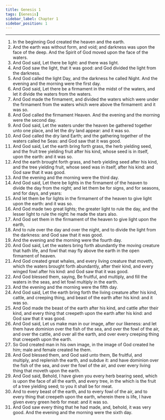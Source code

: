 ```yaml
---
title: Genesis 1
tags: [Genesis]
sidebar_label: Chapter 1
sidebar_position: 1
---
```


---
1. In the beginning God created the heaven and the earth.
2. And the earth was without form, and void; and darkness was upon the face of the deep. And the Spirit of God moved upon the face of the waters.
3. And God said, Let there be light: and there was light.
4. And God saw the light, that it was good: and God divided the light from the darkness.
5. And God called the light Day, and the darkness he called Night. And the evening and the morning were the first day.
6. And God said, Let there be a firmament in the midst of the waters, and let it divide the waters from the waters.
7. And God made the firmament, and divided the waters which were under the firmament from the waters which were above the firmament: and it was so.
8. And God called the firmament Heaven. And the evening and the morning were the second day.
9. And God said, Let the waters under the heaven be gathered together unto one place, and let the dry land appear: and it was so.
10. And God called the dry land Earth; and the gathering together of the waters called he Seas: and God saw that it was good.
11. And God said, Let the earth bring forth grass, the herb yielding seed, and the fruit tree yielding fruit after his kind, whose seed is in itself, upon the earth: and it was so.
12. And the earth brought forth grass, and herb yielding seed after his kind, and the tree yielding fruit, whose seed was in itself, after his kind: and God saw that it was good.
13. And the evening and the morning were the third day.
14. And God said, Let there be lights in the firmament of the heaven to divide the day from the night; and let them be for signs, and for seasons, and for days, and years:
15. And let them be for lights in the firmament of the heaven to give light upon the earth: and it was so.
16. And God made two great lights; the greater light to rule the day, and the lesser light to rule the night: he made the stars also.
17. And God set them in the firmament of the heaven to give light upon the earth,
18. And to rule over the day and over the night, and to divide the light from the darkness: and God saw that it was good.
19. And the evening and the morning were the fourth day.
20. And God said, Let the waters bring forth abundantly the moving creature that hath life, and fowl that may fly above the earth in the open firmament of heaven.
21. And God created great whales, and every living creature that moveth, which the waters brought forth abundantly, after their kind, and every winged fowl after his kind: and God saw that it was good.
22. And God blessed them, saying, Be fruitful, and multiply, and fill the waters in the seas, and let fowl multiply in the earth.
23. And the evening and the morning were the fifth day.
24. And God said, Let the earth bring forth the living creature after his kind, cattle, and creeping thing, and beast of the earth after his kind: and it was so.
25. And God made the beast of the earth after his kind, and cattle after their kind, and every thing that creepeth upon the earth after his kind: and God saw that it was good.
26. And God said, Let us make man in our image, after our likeness: and let them have dominion over the fish of the sea, and over the fowl of the air, and over the cattle, and over all the earth, and over every creeping thing that creepeth upon the earth.
27. So God created man in his own image, in the image of God created he him; male and female created he them.
28. And God blessed them, and God said unto them, Be fruitful, and multiply, and replenish the earth, and subdue it: and have dominion over the fish of the sea, and over the fowl of the air, and over every living thing that moveth upon the earth.
29. And God said, Behold, I have given you every herb bearing seed, which is upon the face of all the earth, and every tree, in the which is the fruit of a tree yielding seed; to you it shall be for meat.
30. And to every beast of the earth, and to every fowl of the air, and to every thing that creepeth upon the earth, wherein there is life, I have given every green herb for meat: and it was so.
31. And God saw every thing that he had made, and, behold, it was very good. And the evening and the morning were the sixth day.